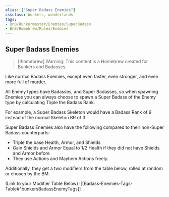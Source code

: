 ```yaml
---
alias: ["Super Badass Enemies"]
cssclass: bunkers, wonderlands
tags: 
- BnB/Bunkermaster/Enemies/SuperBadass
- BnB/Homebrew/Rules/Enemies
---
```

## Super Badass Enemies

>[!homebrew]
> Warning: This content is a Homebrew created for Bunkers and Badasses.

Like normal Badass Enemies, except even faster, even stronger, and even more full of murder.

All Enemy types have Badasses, and Super Badasses, so when spawning Enemies you can always choose to spawn a Super Badass of the Enemy type by calculating Triple the Badass Rank. 

For example, a Super Badass Skeleton would have a Badass Rank of 9 instead of the normal Skeleton BR of 3. 

Super Badass Enemies also have the following compared to their non-Super Badass counterparts:
- Triple the base Health, Armor, and Shields
- Gain Shields and Armor Equal to 1/2 Health if they did not have Shields and Armor before
- They use Actions and Mayhem Actions freely. 

Additionally, they get a two modifiers from the table below, rolled at random or chosen by the BM.

(Link to your Modifier Table Below)
![[Badass-Enemies-Tags-Table#^bunkersBadassEnemyTags]]